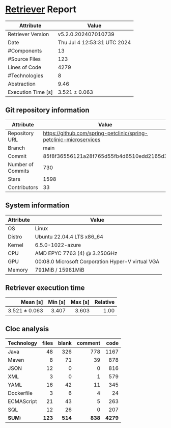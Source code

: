 # [Retriever](https://github.com/PalladioSimulator/Palladio-ReverseEngineering-Retriever) Report
| Attribute          | Value |
| ------------------ | ----- |
| Retriever Version  | v5.2.0.202407010739 |
| Date               | Thu Jul  4 12:53:31 UTC 2024 |
| #Components        | 13 |
| #Source Files      | 123 |
| Lines of Code      | 4279 |
| #Technologies      | 8 |
| Abstraction        | 9.46 |
| Execution Time [s] | 3.521 ± 0.063  |

## Git repository information
|      Attribute    | Value |
| ----------------- | ----- |
| Repository URL    | https://github.com/spring-petclinic/spring-petclinic-microservices |
| Branch            | main |
| Commit            | 85f8f36556121a28f765d55fb4d6510edd2165d3 |
| Number of Commits | 730 |
| Stars             | 1598 |
| Contributors      | 33 |


## System information
| Attribute | Value |
| --------- | ----- |
| OS | Linux  |
| Distro | Ubuntu 22.04.4 LTS x86_64  |
| Kernel | 6.5.0-1022-azure  |
| CPU | AMD EPYC 7763 (4) @ 3.250GHz  |
| GPU | 00:08.0 Microsoft Corporation Hyper-V virtual VGA  |
| Memory | 791MiB / 15981MiB  |

## Retriever execution time
| Mean [s] | Min [s] | Max [s] | Relative |
|---:|---:|---:|---:|
| 3.521 ± 0.063 | 3.407 | 3.603 | 1.00 |

## Cloc analysis

<!-- github.com/AlDanial/cloc v 1.90  T=0.35 s (427.1 files/s, 47134.5 lines/s) -->

|Technology|files|blank|comment|code|
|:-------|-------:|-------:|-------:|-------:|
|Java|48|326|778|1167|
|Maven|8|71|39|878|
|JSON|12|0|0|816|
|XML|3|0|1|579|
|YAML|16|42|11|345|
|Dockerfile|3|6|4|24|
|ECMAScript|21|43|5|263|
|SQL|12|26|0|207|
|**SUM:**|**123**|**514**|**838**|**4279**|
